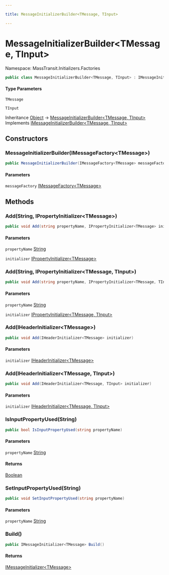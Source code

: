 ```yaml
---

title: MessageInitializerBuilder<TMessage, TInput>

---
```


# MessageInitializerBuilder\<TMessage, TInput\>

Namespace: MassTransit.Initializers.Factories

```csharp
public class MessageInitializerBuilder<TMessage, TInput> : IMessageInitializerBuilder<TMessage, TInput>
```

#### Type Parameters

`TMessage`<br/>

`TInput`<br/>

Inheritance [Object](https://learn.microsoft.com/en-us/dotnet/api/system.object) → [MessageInitializerBuilder\<TMessage, TInput\>](../masstransit-initializers-factories/messageinitializerbuilder-2)<br/>
Implements [IMessageInitializerBuilder\<TMessage, TInput\>](../masstransit-initializers-factories/imessageinitializerbuilder-2)

## Constructors

### **MessageInitializerBuilder(IMessageFactory\<TMessage\>)**

```csharp
public MessageInitializerBuilder(IMessageFactory<TMessage> messageFactory)
```

#### Parameters

`messageFactory` [IMessageFactory\<TMessage\>](../masstransit-initializers/imessagefactory-1)<br/>

## Methods

### **Add(String, IPropertyInitializer\<TMessage\>)**

```csharp
public void Add(string propertyName, IPropertyInitializer<TMessage> initializer)
```

#### Parameters

`propertyName` [String](https://learn.microsoft.com/en-us/dotnet/api/system.string)<br/>

`initializer` [IPropertyInitializer\<TMessage\>](../masstransit-initializers/ipropertyinitializer-1)<br/>

### **Add(String, IPropertyInitializer\<TMessage, TInput\>)**

```csharp
public void Add(string propertyName, IPropertyInitializer<TMessage, TInput> initializer)
```

#### Parameters

`propertyName` [String](https://learn.microsoft.com/en-us/dotnet/api/system.string)<br/>

`initializer` [IPropertyInitializer\<TMessage, TInput\>](../masstransit-initializers/ipropertyinitializer-2)<br/>

### **Add(IHeaderInitializer\<TMessage\>)**

```csharp
public void Add(IHeaderInitializer<TMessage> initializer)
```

#### Parameters

`initializer` [IHeaderInitializer\<TMessage\>](../masstransit-initializers/iheaderinitializer-1)<br/>

### **Add(IHeaderInitializer\<TMessage, TInput\>)**

```csharp
public void Add(IHeaderInitializer<TMessage, TInput> initializer)
```

#### Parameters

`initializer` [IHeaderInitializer\<TMessage, TInput\>](../masstransit-initializers/iheaderinitializer-2)<br/>

### **IsInputPropertyUsed(String)**

```csharp
public bool IsInputPropertyUsed(string propertyName)
```

#### Parameters

`propertyName` [String](https://learn.microsoft.com/en-us/dotnet/api/system.string)<br/>

#### Returns

[Boolean](https://learn.microsoft.com/en-us/dotnet/api/system.boolean)<br/>

### **SetInputPropertyUsed(String)**

```csharp
public void SetInputPropertyUsed(string propertyName)
```

#### Parameters

`propertyName` [String](https://learn.microsoft.com/en-us/dotnet/api/system.string)<br/>

### **Build()**

```csharp
public IMessageInitializer<TMessage> Build()
```

#### Returns

[IMessageInitializer\<TMessage\>](../../masstransit-abstractions/masstransit-initializers/imessageinitializer-1)<br/>
